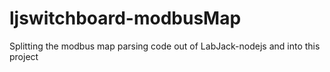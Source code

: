 # ljswitchboard-modbusMap
Splitting the modbus map parsing code out of LabJack-nodejs and into this project
